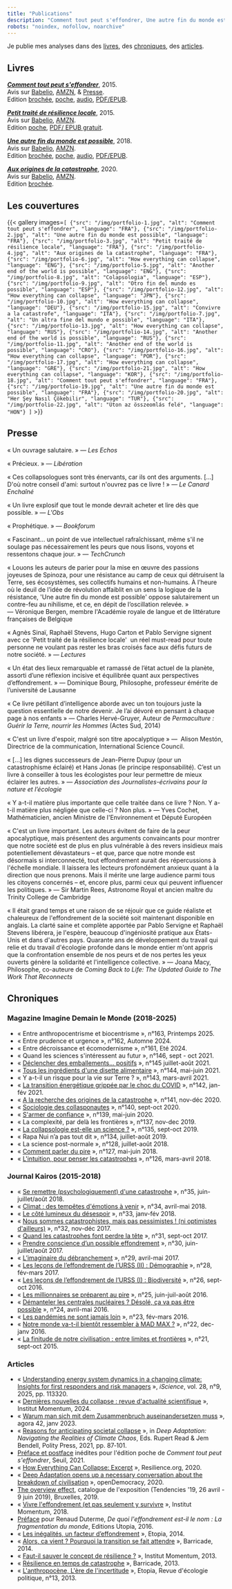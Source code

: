 ```yaml
---
title: "Publications"
description: "Comment tout peut s'effondrer, Une autre fin du monde est possible, Petit traité de Résilience locale, Aux origines de la catastrophe"
robots: "noindex, nofollow, noarchive"
---
```

Je publie mes analyses dans des [livres](#livres), des [chroniques](#chroniques), des [articles](#articles). 

## Livres

***[Comment tout peut s'effondrer](https://www.seuil.com/ouvrage/comment-tout-peut-s-effondrer-pablo-servigne/9782021223316)***, 2015.  
Avis sur [Babelio](https://www.babelio.com/livres/Servigne-Comment-tout-peut-seffondrer/713682), [AMZN](https://www.amazon.fr/Comment-seffondrer-collapsologie-g%C3%A9n%C3%A9rations-pr%C3%A9sentes/dp/2021223310/), & [Presse](#presse).  
Edition  [brochée](https://www.lalibrairie.com/livres/comment-tout-peut-s-effondrer--petit-manuel-de-collapsologie-a-l-usage-des-generations-presentes_0-2568900_9782021223316.html), [poche](https://www.lalibrairie.com/livres/comment-tout-peut-s-effondrer--petit-manuel-de-collapsologie-a-l-usage-des-generations-presentes_0-7276156_9782757868201.html), [audio](https://www.audible.fr/pd/Comment-tout-peut-seffondrer-Livre-Audio/B09HKS18CL), [PDF/EPUB](https://numerique.lalibrairie.com/566420/566420.ebook). 

***[Petit traité de résilience locale](https://www.eclm.fr/livre/petit-traite-de-resilience-locale/)***, 2015.   
Avis sur [Babelio](https://www.babelio.com/livres/Sinai-Petit-traite-de-resilience-locale/800411), [AMZN](https://www.amazon.fr/Petit-trait%C3%A9-r%C3%A9silience-locale-Agn%C3%A8s/dp/2843771862).  
Edition [poche](https://www.lalibrairie.com/livres/petit-traite-de-resilience-locale_0-2083444_9782843771866.html), [PDF/ EPUB gratuit](https://www.eclm.fr/livre/petit-traite-de-resilience-locale/).

***[Une autre fin du monde est possible](https://www.seuil.com/ouvrage/une-autre-fin-du-monde-est-possible-pablo-servigne/9782021332582)***, 2018.  
Avis sur [Babelio](https://www.babelio.com/livres/Chapelle-Une-autre-fin-du-monde-est-possible/1434525), [AMZN](https://www.amazon.fr/Une-autre-fin-monde-possible/dp/2021332586/).  
Edition [brochée](https://www.lalibrairie.com/livres/une-autre-fin-du-monde-est-possible--vivre-l-effondrement--et-pas-seulement-y-survivre-_0-5389573_9782021332582.html), [poche](https://www.lalibrairie.com/livres/une-autre-fin-du-monde-est-possible--vivre-l-effondrement--et-pas-seulement-y-survivre-_0-8555681_9782757896006.html), [audio](https://www.audible.fr/pd/Une-autre-fin-du-monde-est-possible-Vivre-leffondrement-et-pas-seulement-y-survivre-Livre-Audio/2367629951), [PDF/EPUB](https://numerique.lalibrairie.com/952489/952489.ebook).

***[Aux origines de la catastrophe](http://www.editionslesliensquiliberent.fr/livre-Aux_origines_de_la_catastrophe-9791020908346-1-1-0-1.html)***, 2020.  
Avis sur [Babelio](https://www.babelio.com/livres/Servigne-Aux-origines-de-la-catastrophe/1264064#!), [AMZN](https://www.amazon.fr/Aux-origines-catastrophe-Pourquoi-sommes-nous/dp/B081WHR6HJ/).  
Edition [brochée](https://www.lalibrairie.com/livres/aux-origines-de-la-catastrophe--pourquoi-en-sommes-nous-arrives-la--_0-6393175_9791020908346.html).

## Les couvertures 

{{< gallery images=`[
    {"src": "/img/portfolio-1.jpg", "alt": "Comment tout peut s'effondrer", "language": "FRA"},
    {"src": "/img/portfolio-2.jpg", "alt": "Une autre fin du monde est possible", "language": "FRA"},
    {"src": "/img/portfolio-3.jpg", "alt": "Petit traité de résilience locale", "language": "FRA"},
    {"src": "/img/portfolio-4.jpg", "alt": "Aux origines de la catastrophe", "language": "FRA"},
    {"src": "/img/portfolio-6.jpg", "alt": "How everything can collapse", "language": "ENG"},
    {"src": "/img/portfolio-5.jpg", "alt": "Another end of the world is possible", "language": "ENG"},
    {"src": "/img/portfolio-8.jpg", "alt": "Colapsologia", "language": "ESP"},
    {"src": "/img/portfolio-9.jpg", "alt": "Otro fin del mundo es possible", "language": "ESP"},
    {"src": "/img/portfolio-12.jpg", "alt": "How everything can collapse", "language": "JPN"},
    {"src": "/img/portfolio-10.jpg", "alt": "How everything can collapse", "language": "DEU"},
    {"src": "/img/portfolio-15.jpg", "alt": "Convivre a la catastrofe", "language": "ITA"},
    {"src": "/img/portfolio-7.jpg", "alt": "Un altra fine del mundo e possible", "language": "ITA"},
    {"src": "/img/portfolio-13.jpg", "alt": "How everything can collapse", "language": "RUS"},
    {"src": "/img/portfolio-14.jpg", "alt": "Another end of the world is possible", "language": "RUS"},
    {"src": "/img/portfolio-11.jpg", "alt": "Another end of the world is possible", "language": "CRO"},
    {"src": "/img/portfolio-16.jpg", "alt": "How everything can collapse", "language": "POR"},
    {"src": "/img/portfolio-17.jpg", "alt": "How everything can collapse", "language": "GRE"},
    {"src": "/img/portfolio-21.jpg", "alt": "How everything can collapse", "language": "KOR"},
    {"src": "/img/portfolio-18.jpg", "alt": "Comment tout peut s'effondrer", "language": "FRA"},
    {"src": "/img/portfolio-19.jpg", "alt": "Une autre fin du monde est possible", "language": "FRA"},
    {"src": "/img/portfolio-20.jpg", "alt": "Her Şey Nasıl Çökebilir", "language": "TUR"},
    {"src": "/img/portfolio-22.jpg", "alt": "Úton az összeomlás felé", "language": "HON"}
]` >}}

## Presse

«&nbsp;Un ouvrage salutaire.&nbsp;» —&nbsp;*Les Echos*

«&nbsp;Précieux.&nbsp;» —&nbsp;*Libération*

«&nbsp;Ces collapsologues sont très énervants, car ils ont des arguments. […] D'où notre conseil d'ami: surtout n'ouvrez pas ce livre !&nbsp;» —&nbsp;*Le Canard Enchaîné*

«&nbsp;Un livre explosif que tout le monde devrait acheter et lire dès que possible.&nbsp;» —&nbsp;*L'Obs*

«&nbsp;Prophétique.&nbsp;» —&nbsp;*Bookforum*

«&nbsp;Fascinant... un point de vue intellectuel rafraîchissant, même s'il ne soulage pas nécessairement les peurs que nous lisons, voyons et ressentons chaque jour.&nbsp;» —&nbsp;*TechCrunch*

«&nbsp;Louons les auteurs de parier pour la mise en œuvre des passions joyeuses de Spinoza, pour une résistance au camp de ceux qui détruisent la Terre, ses écosystèmes, ses collectifs humains et non-humains. À l’heure où le deuil de l’idée de révolution affaiblit en un sens la logique de la résistance, 'Une autre fin du monde est possible' oppose salutairement un contre-feu au nihilisme, et ce, en dépit de l’oscillation relevée.&nbsp;» —&nbsp;Véronique Bergen, membre l'Académie royale de langue et de littérature françaises de Belgique

«&nbsp;Agnès Sinaï, Raphaël Stevens, Hugo Carton et Pablo Servigne signent avec ce 'Petit traité de la résilience locale'  un réel must-read pour toute personne ne voulant pas rester les bras croisés face aux défis futurs de notre société.&nbsp;» —&nbsp;*Lectures*

«&nbsp;Un état des lieux remarquable et ramassé de l’état actuel de la planète, assorti d’une réflexion incisive et équilibrée quant aux perspectives d’effondrement.&nbsp;» —&nbsp;Dominique Bourg, Philosophe, professeur émérite de l’université de Lausanne

«&nbsp;Ce livre pétillant d’intelligence aborde avec un ton toujours juste la question essentielle de notre devenir. Je l’ai dévoré en pensant à chaque page à nos enfants&nbsp;» —&nbsp;Charles Hervé-Gruyer, Auteur de *Permaculture : Guérir la Terre, nourrir les Hommes* (Actes Sud, 2014)

«&nbsp;C'est un livre d'espoir, malgré son titre apocalyptique&nbsp;» —&nbsp; Alison Mestón, Directrice de la communication, International Science Council.

«&nbsp;[…] les dignes successeurs de Jean-Pierre Dupuy (pour un catastrophisme éclairé) et Hans Jonas (le principe responsabilité). C’est un livre à conseiller à tous les écologistes pour leur permettre de mieux éclairer les autres.&nbsp;» —&nbsp;*Association des Journalistes-écrivains pour la nature et l’écologie*

«&nbsp;Y a-t-il matière plus importante que celle traitée dans ce livre ? Non. Y a-t-il matière plus négligée que celle-ci ? Non plus.&nbsp;» —&nbsp;Yves Cochet, Mathématicien, ancien Ministre de l'Environnement et Député Européen

«&nbsp;C'est un livre important. Les auteurs évitent de faire de la peur apocalyptique, mais présentent des arguments convaincants pour montrer que notre société est de plus en plus vulnérable à des revers insidieux mais potentiellement dévastateurs – et que, parce que notre monde est désormais si interconnecté, tout effondrement aurait des répercussions à l'échelle mondiale. Il laissera les lecteurs profondément anxieux quant à la direction que nous prenons. Mais il mérite une large audience parmi tous les citoyens concernés – et, encore plus, parmi ceux qui peuvent influencer les politiques.&nbsp;» —&nbsp;Sir Martin Rees, Astronome Royal et ancien maître du Trinity College de Cambridge

«&nbsp;Il était grand temps et une raison de se réjouir que ce guide réaliste et chaleureux de l'effondrement de la société soit maintenant disponible en anglais. La clarté saine et complète apportée par Pablo Servigne et Raphaël Stevens libérera, je l'espère, beaucoup d'ingéniosité pratique aux États-Unis et dans d'autres pays. Quarante ans de développement du travail qui relie et du travail d'écologie profonde dans le monde entier m'ont appris que la confrontation ensemble de nos peurs et de nos pertes les yeux ouverts génère la solidarité et l'intelligence collective.&nbsp;» —&nbsp;Joana Macy, Philosophe, co-auteure de *Coming Back to Life: The Updated Guide to The Work That Reconnects*

## Chroniques 

### Magazine Imagine Demain le Monde (2018-2025)

- «&nbsp;Entre anthropocentrisme et biocentrisme&nbsp;», n°163, Printemps 2025.
- «&nbsp;Entre prudence et urgence&nbsp;», n°162, Automne 2024.
- «&nbsp;Entre décroissance et écomodernisme&nbsp;», n°161, Eté 2024.  
- «&nbsp;Quand les sciences s'intéressent au futur&nbsp;», n°146, sept - oct 2021.
- «&nbsp;[Déclencher des emballements... positifs](https://www.imagine-magazine.com/libre-acces/chronique/declencher-des-emballements-positifs/)&nbsp;», n°145 juillet-août 2021.
- «&nbsp;[Tous les ingrédients d'une disette alimentaire](https://rhizome.etopia.be/Default/doc/SYRACUSE/3745/tous-les-ingredients-d-une-disette-alimentaire)&nbsp;», n°144, mai-juin 2021.
- «&nbsp;Y a-t-il un risque pour la vie sur Terre ?&nbsp;», n°143, mars-avril 2021.
- «&nbsp;[La transition énergétique grippée par le choc du COVID](https://rhizome.etopia.be/Default/doc/SYRACUSE/2855/la-transition-energetique-grippee-par-le-choc-du-covid)&nbsp;», n°142, jan-fév 2021.
- «&nbsp;[A la recherche des origines de la catastrophe](https://rhizome.etopia.be/Default/doc/SYRACUSE/2405/a-la-recherche-des-origines-de-la-catastrophe)&nbsp;», n°141, nov-déc 2020.
- «&nbsp;[Sociologie des collasponautes](https://rhizome.etopia.be/Default/doc/SYRACUSE/1869/sociologie-des-collapsonautes)&nbsp;», n°140, sept-oct 2020.
- «&nbsp;[S'armer de confiance](https://rhizome.etopia.be/Default/doc/SYRACUSE/22956/s-armer-de-confiance)&nbsp;», n°139, mai-juin 2020.
- «&nbsp;La complexité, par delà les frontières&nbsp;», n°137, nov-dec 2019.
- «&nbsp;[La collapsologie est-elle un science ?](https://rhizome.etopia.be/Default/doc/SYRACUSE/17294/la-collapsologie-est-elle-une-science)&nbsp;», n°135, sept-oct 2019.
- «&nbsp;Rapa Nui n’a pas tout dit&nbsp;», n°134, juillet-août 2019. 
- «&nbsp;La science post-normale&nbsp;», n°128, juillet-août 2018.
- «&nbsp;[Comment parler du pire](https://rhizome.etopia.be/Default/doc/SYRACUSE/13688/comment-parler-du-pire)&nbsp;», n°127, mai-juin 2018.
- «&nbsp;[L'intuition, pour penser les catastrophes](https://rhizome.etopia.be/Default/doc/SYRACUSE/13164/l-intuition-pour-penser-les-catastrophes)&nbsp;», n°126, mars-avril 2018.

### Journal Kairos (2015-2018)

- «&nbsp;[Se remettre (psychologiquement) d'une catastrophe](https://www.kairospresse.be/contributeurs/raphael-stevens/)&nbsp;», n°35, juin-juillet/août 2018.
- «&nbsp;[Climat : des tempêtes d'émotions à venir](https://www.kairospresse.be/contributeurs/raphael-stevens/)&nbsp;», n°34, avril-mai 2018.
- «&nbsp;[Le côté lumineux du désespoir](https://www.kairospresse.be/contributeurs/raphael-stevens/)&nbsp;», n°33, janv-fév 2018.
- «&nbsp;[Nous sommes catastrophistes, mais pas pessimistes ! (ni optimistes d'ailleurs)](https://www.kairospresse.be/nous-sommes-catastrophistes-mais-pas-pessimistes-ni-optimistes-dailleurs/)&nbsp;», n°32, nov-déc 2017.
- «&nbsp;[Quand les catastrophes font perdre la tête](https://www.kairospresse.be/quand-les-catastrophes-font-perdre-la-tete/)&nbsp;», n°31, sept-oct 2017.
- «&nbsp;[Prendre conscience d’un possible effondrement](https://www.kairospresse.be/prendre-conscience-dun-possible-effondrement/)&nbsp;», n°30, juin-juillet/août 2017.
- «&nbsp;[L’imaginaire du débranchement](https://www.kairospresse.be/limaginaire-du-debranchement/)&nbsp;», n°29, avril-mai 2017.
- «&nbsp;[Les leçons de l’effondrement de l’URSS (II) : Démographie](https://www.kairospresse.be/les-lecons-de-leffondrement-de-lurss-ii-demographie/)&nbsp;», n°28, fév-mars 2017.
- «&nbsp;[Les leçons de l’effondrement de l’URSS (I) : Biodiversité](https://www.kairospresse.be/contributeurs/raphael-stevens/)&nbsp;», n°26, sept-oct 2016.
- «&nbsp;[Les millionnaires se préparent au pire](https://www.kairospresse.be/les-millionnaires-se-preparent-au-pire/)&nbsp;», n°25, juin-juil-août 2016.
- «&nbsp;[Démanteler les centrales nucléaires ? Désolé, ça va pas être possible](https://www.kairospresse.be/points-de-vue-sur-le-demantelement/)&nbsp;», n°24, avril-mai 2016.
- «&nbsp;[Les pandémies ne sont jamais loin](https://www.kairospresse.be/les-pandemies-ne-sont-jamais-loin/)&nbsp;», n°23, fév-mars 2016.
- «&nbsp;[Notre monde va-t-il bientôt ressembler à MAD MAX ?](https://www.kairospresse.be/notre-monde-va-t-il-bientot-ressembler-a-mad-max/)&nbsp;», n°22, dec-janv 2016.
- «&nbsp;[La finitude de notre civilisation : entre limites et frontières](https://www.kairospresse.be/la-finitude-de-notre-civilisation-entre-limites-et-frontieres/)&nbsp;», n°21, sept-oct 2015. 

### Articles

- «&nbsp;[Understanding energy system dynamics in a changing climate: Insights for first responders and risk managers](https://www.cell.com/iscience/fulltext/S2589-0042(25)01581-0)&nbsp;», *iScience*, vol. 28, n°9, 2025, pp. 113320.
- «&nbsp;[Dernières nouvelles du collapse : revue d'actualité scientifique](https://institutmomentum.org/dernieres-nouvelles-du-collapse)&nbsp;», Institut Momentum, 2024.
- «&nbsp;[Warum man sich mit dem Zusammenbruch auseinandersetzen muss](https://agora42.de/shop/1-2023-zusammenbruch/)&nbsp;», agora 42, janv 2023.
- «&nbsp;[Reasons for anticipating societal collapse](https://www.researchgate.net/profile/Rupert-Read/publication/360947368_Deep_Adaptation_Navigating_the_Realities_of_Climate_Chaos/links/6294eb31c660ab61f852a2f8/Deep-Adaptation-Navigating-the-Realities-of-Climate-Chaos.pdf#page=101)&nbsp;», in *Deep Adaptation: Navigating the Realities of Climate Chaos*, Eds. Rupert Read & Jem Bendell, Polity Press, 2021, pp. 87‑101. 
- [Préface et postface](https://ref.lamartinieregroupe.com/media/9782021223316/122331_extrait_Extrait_0.pdf) inédites pour l'édition poche de *Comment tout peut s'effondrer*, Seuil, 2021. 
- «&nbsp;[How Everything Can Collapse: Excerpt](https://www.resilience.org/stories/2020-08-10/how-everything-can-collapse-excerpt/)&nbsp;», Resilience.org, 2020.
- «&nbsp;[Deep Adaptation opens up a necessary conversation about the breakdown of civilisation](https://www.opendemocracy.net/en/oureconomy/deep-adaptation-opens-necessary-conversation-about-breakdown-civilisation/)&nbsp;», openDemocracy, 2020.
- [The overview effect](/img/overview-effect.pdf), catalogue de l'exposition (Tendencies '19, 26 avril - 9 juin 2019), Bruxelles, 2019.
- «&nbsp;[Vivre l'effondrement  (et pas seulement y survivre](https://institutmomentum.org/vivre-leffondrement)&nbsp;», Institut Momentum, 2018. 
- [Préface](http://www.editions-utopia.org/wp-content/uploads/2016/12/Pages-de-Effondrement.pdf) pour Renaud Duterme, *De quoi l'effondrement est-il le nom : La fragmentation du monde*, Editions Utopia, 2016.
- «&nbsp;[Les inégalités, un facteur d’effondrement](https://etopia.be/blog/2014/12/17/les-inegalites-un-facteur-deffondrement/)&nbsp;», Etopia, 2014.
- «&nbsp;[Alors, ca vient ? Pourquoi la transition se fait attendre](https://www.barricade.be/publications/analyses-etudes/alors-ca-vient-pourquoi-transition-se-fait-attendre)&nbsp;», Barricade, 2014.
- «&nbsp;[Faut-il sauver le concept de résilience ?](http://www.institutmomentum.org/resilience-relianceseminaire-du-20-septembre-2013-par-pablo-servigne-raphael-stevens-et-hugo-carton/)&nbsp;», Institut Momentum, 2013.
- «&nbsp;[Résilience en temps de catastrophe](https://www.barricade.be/publications/analyses-etudes/resilience-temps-catastrophe)&nbsp;», Barricade, 2013.
- «&nbsp;[L'anthropocène, L'ère de l'incertitude](https://rhizome.etopia.be/Default/doc/SYRACUSE/170356/l-anthropocene-l-ere-de-l-incertitude)&nbsp;», Etopia, Revue d'écologie politique, n°13, 2013.

